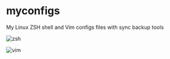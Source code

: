 myconfigs
=========

My Linux ZSH shell and Vim configs files with sync backup tools

![zsh](https://f.cloud.github.com/assets/2611722/2368232/387c46e8-a79e-11e3-8633-2449339739b1.png)

![vim](https://f.cloud.github.com/assets/2611722/2368236/54f2308a-a79e-11e3-8b0b-1ef158c7ecb5.png)
